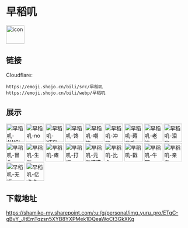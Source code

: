 # 早稻叽
<img src="https://emoji.shojo.cn/bili/src/早稻叽/icon.png" width="50" height="50" alt="icon">

## 链接
Cloudflare:
```
https://emoji.shojo.cn/bili/src/早稻叽
https://emoji.shojo.cn/bili/webp/早稻叽
```
## 展示
<img src="https://emoji.shojo.cn/bili/src/早稻叽/早稻叽-AWSL.png" width="50" height="50" alt="早稻叽-AWSL">
<img src="https://emoji.shojo.cn/bili/src/早稻叽/早稻叽-no.png" width="50" height="50" alt="早稻叽-no">
<img src="https://emoji.shojo.cn/bili/src/早稻叽/早稻叽-YES!.png" width="50" height="50" alt="早稻叽-YES!">
<img src="https://emoji.shojo.cn/bili/src/早稻叽/早稻叽-馋.png" width="50" height="50" alt="早稻叽-馋">
<img src="https://emoji.shojo.cn/bili/src/早稻叽/早稻叽-嘲笑.png" width="50" height="50" alt="早稻叽-嘲笑">
<img src="https://emoji.shojo.cn/bili/src/早稻叽/早稻叽-冲鸭.png" width="50" height="50" alt="早稻叽-冲鸭">
<img src="https://emoji.shojo.cn/bili/src/早稻叽/早稻叽-薅呆毛.png" width="50" height="50" alt="早稻叽-薅呆毛">
<img src="https://emoji.shojo.cn/bili/src/早稻叽/早稻叽-老婆.png" width="50" height="50" alt="早稻叽-老婆">
<img src="https://emoji.shojo.cn/bili/src/早稻叽/早稻叽-泪目.png" width="50" height="50" alt="早稻叽-泪目">
<img src="https://emoji.shojo.cn/bili/src/早稻叽/早稻叽-冒头.png" width="50" height="50" alt="早稻叽-冒头">
<img src="https://emoji.shojo.cn/bili/src/早稻叽/早稻叽-生气.png" width="50" height="50" alt="早稻叽-生气">
<img src="https://emoji.shojo.cn/bili/src/早稻叽/早稻叽-瘫.png" width="50" height="50" alt="早稻叽-瘫">
<img src="https://emoji.shojo.cn/bili/src/早稻叽/早稻叽-打嗝.png" width="50" height="50" alt="早稻叽-打嗝">
<img src="https://emoji.shojo.cn/bili/src/早稻叽/早稻叽-元气满满.png" width="50" height="50" alt="早稻叽-元气满满">
<img src="https://emoji.shojo.cn/bili/src/早稻叽/早稻叽-比心.png" width="50" height="50" alt="早稻叽-比心">
<img src="https://emoji.shojo.cn/bili/src/早稻叽/早稻叽-戳.png" width="50" height="50" alt="早稻叽-戳">
<img src="https://emoji.shojo.cn/bili/src/早稻叽/早稻叽-牛啊.png" width="50" height="50" alt="早稻叽-牛啊">
<img src="https://emoji.shojo.cn/bili/src/早稻叽/早稻叽-亲亲.png" width="50" height="50" alt="早稻叽-亲亲">
<img src="https://emoji.shojo.cn/bili/src/早稻叽/早稻叽-无语.png" width="50" height="50" alt="早稻叽-无语">
<img src="https://emoji.shojo.cn/bili/src/早稻叽/早稻叽-亿点点.png" width="50" height="50" alt="早稻叽-亿点点">

## 下载地址

https://shamiko-my.sharepoint.com/:u:/g/personal/img_yuru_pro/ETgC-gBvY_JItEmTqzsn5XYB8YXPMek1DQeaWoCt3GkXKg